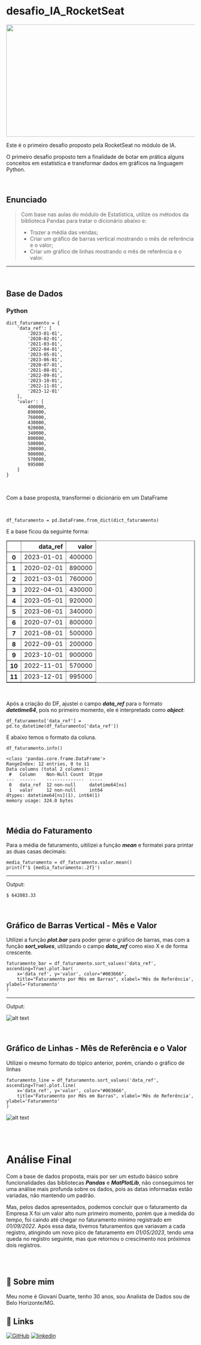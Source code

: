 # desafio_IA_RocketSeat

<img src="https://blog.rocketseat.com.br/content/images/2023/12/IMG_blog-4.png" width="750" height="300" />

Este é o primeiro desafio proposto pela RocketSeat no módulo de IA.

O primeiro desafio proposto tem a finalidade de botar em prática alguns conceitos em estatística e transformar dados em gráficos na linguagem Python.

<br>

## Enunciado

> Com base nas aulas do módulo de Estatística, utilize os métodos da biblioteca Pandas para tratar o dicionário abaixo e:
>- Trazer a média das vendas;
>- Criar um gráfico de barras vertical mostrando o mês de referência e o valor;
>- Criar um gráfico de linhas mostrando o mês de referência e o valor.

____

<br>

## Base de Dados
### Python
````
dict_faturamento = {
    'data_ref': [
        '2023-01-01', 
        '2020-02-01', 
        '2021-03-01', 
        '2022-04-01', 
        '2023-05-01',
        '2023-06-01', 
        '2020-07-01', 
        '2021-08-01', 
        '2022-09-01', 
        '2023-10-01',
        '2022-11-01', 
        '2023-12-01'
    ],
    'valor': [
        400000, 
        890000, 
        760000, 
        430000, 
        920000,
        340000, 
        800000, 
        500000, 
        200000, 
        900000,
        570000, 
        995000
    ]
}
````

<br>

Com a base proposta, transformei o dicionário em um DataFrame

<br>

````df_faturamento = pd.DataFrame.from_dict(dict_faturamento)````

E a base ficou da seguinte forma:

<div>
<style scoped>
    .dataframe tbody tr th:only-of-type {
        vertical-align: middle;
    }

    .dataframe tbody tr th {
        vertical-align: top;
    }

    .dataframe thead th {
        text-align: right;
    }
</style>
<table border="1" class="dataframe">
  <thead>
    <tr style="text-align: right;">
      <th></th>
      <th>data_ref</th>
      <th>valor</th>
    </tr>
  </thead>
  <tbody>
    <tr>
      <th>0</th>
      <td>2023-01-01</td>
      <td>400000</td>
    </tr>
    <tr>
      <th>1</th>
      <td>2020-02-01</td>
      <td>890000</td>
    </tr>
    <tr>
      <th>2</th>
      <td>2021-03-01</td>
      <td>760000</td>
    </tr>
    <tr>
      <th>3</th>
      <td>2022-04-01</td>
      <td>430000</td>
    </tr>
    <tr>
      <th>4</th>
      <td>2023-05-01</td>
      <td>920000</td>
    </tr>
    <tr>
      <th>5</th>
      <td>2023-06-01</td>
      <td>340000</td>
    </tr>
    <tr>
      <th>6</th>
      <td>2020-07-01</td>
      <td>800000</td>
    </tr>
    <tr>
      <th>7</th>
      <td>2021-08-01</td>
      <td>500000</td>
    </tr>
    <tr>
      <th>8</th>
      <td>2022-09-01</td>
      <td>200000</td>
    </tr>
    <tr>
      <th>9</th>
      <td>2023-10-01</td>
      <td>900000</td>
    </tr>
    <tr>
      <th>10</th>
      <td>2022-11-01</td>
      <td>570000</td>
    </tr>
    <tr>
      <th>11</th>
      <td>2023-12-01</td>
      <td>995000</td>
    </tr>
  </tbody>
</table>
</div>

<br>

Após a criação do DF, ajustei o campo ***data_ref*** para o formato ***datetime64***, pois no primeiro momento, ele é interpretado como ***object***:

````df_faturamento['data_ref'] = pd.to_datetime(df_faturamento['data_ref'])````

E abaixo temos o formato da coluna.

````df_faturamento.info()````

````
<class 'pandas.core.frame.DataFrame'>
RangeIndex: 12 entries, 0 to 11
Data columns (total 2 columns):
 #   Column    Non-Null Count  Dtype         
---  ------    --------------  -----         
 0   data_ref  12 non-null     datetime64[ns]
 1   valor     12 non-null     int64         
dtypes: datetime64[ns](1), int64(1)
memory usage: 324.0 bytes
````

<br>

## Média do Faturamento

Para a média de faturamento, uitilizei a função ***mean*** e formatei para printar as duas casas decimais:

````
media_faturamento = df_faturamento.valor.mean()
print(f'$ {media_faturamento:.2f}')
````

____
Output:

````$ 642083.33````

<br>

## Gráfico de Barras Vertical - Mês e Valor

Utilizei a função ***plot.bar*** para poder gerar o gráfico de barras, mas com a função ***sort_values***, utilizando o campo ***data_ref*** como eixo X e de forma crescente.

````
faturamento_bar = df_faturamento.sort_values('data_ref', ascending=True).plot.bar(
    x='data_ref', y='valor', color="#003666", 
    title="Faturamento por Mês em Barras", xlabel='Mês de Referência', ylabel='Faturamento'
)
````
____

Output:

![alt text](images/bar_graph.png)

<br>

## Gráfico de Linhas - Mês de Referência e o Valor

Utilizei o mesmo formato do tópico anterior, porém, criando o gráfico de linhas

````
faturamento_line = df_faturamento.sort_values('data_ref', ascending=True).plot.line(
    x='data_ref', y='valor', color="#003666", 
    title="Faturamento por Mês em Barras", xlabel='Mês de Referência', ylabel='Faturamento'
)
````

![alt text](images/line_graph.png)

<br><br>


# Análise Final

Com a base de dados proposta, mais por ser um estudo básico sobre funcionalidades das bibliotecas ***Pandas*** e ***MatPlotLib***, não conseguimos ter uma análise mais profunda sobre os dados, pois as datas informadas estão variadas, não mantendo um padrão. 

Mas, pelos dados apresentados, podemos concluir que o faturamento da Empresa X foi um valor alto num primeiro momento, porém que a medida do tempo, foi caindo até chegar no faturamento mínimo registrado em *01/09/2022*. Após essa data, tivemos faturamentos que variavam a cada registro, atingindo um novo pico de faturamento em *01/05/2023*, tendo uma queda no registro seguinte, mas que retornou o crescimento nos próximos dois registros.

<br><br>

## 🚀 Sobre mim
Meu nome é Giovani Duarte, tenho 30 anos, sou Analista de Dados sou de Belo Horizonte/MG. 

## 🔗 Links
[![GitHub](https://img.shields.io/badge/GitHub-100000?style=for-the-badge&logo=github&logoColor=white)](https://github.com/djovas)
[![linkedin](https://img.shields.io/badge/linkedin-0A66C2?style=for-the-badge&logo=linkedin&logoColor=white)](https://www.linkedin.com/in/giovani-duarte-de-souza/)